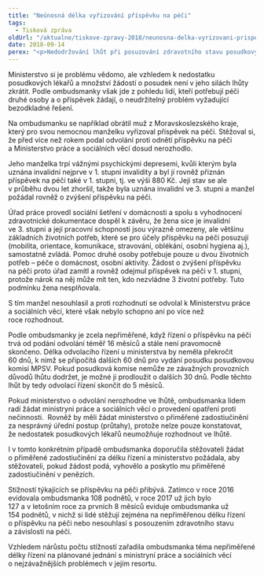 ```yaml
---
title: "Neúnosná délka vyřizování příspěvku na péči"
tags:
  - Tisková zpráva
oldUrl: "/aktualne/tiskove-zpravy-2018/neunosna-delka-vyrizovani-prispevku-na-peci"
date: 2018-09-14
perex: "<p>Nedodržování lhůt při posuzování zdravotního stavu posudkovými lékaři v řízeních o příspěvku na péči je dlouhodobý problém. Zejména u odvolání jsou lhůty výrazně překračovány a není neobvyklé, že se na výsledek odvolacího řízení čeká déle než rok. Na ombudsmanku se v této věci obrací stále víc lidí, o řešení problému chce proto jednat s ministryní práce a sociálních věcí.</p>"
---
```


<!-- imported from the old website -->

<p>Ministerstvo si je problému vědomo, ale vzhledem k nedostatku posudkových lékařů a množství žádostí o posudek není v jeho silách lhůty zkrátit. Podle ombudsmanky však jde z pohledu lidí, kteří potřebují péči druhé osoby a o příspěvek žádají, o neudržitelný problém vyžadující bezodkladné řešení.</p> <p>Na ombudsmanku se například obrátil muž z Moravskoslezského kraje, který pro svou nemocnou manželku vyřizoval příspěvek na péči. Stěžoval si, že před více než rokem podal odvolání proti odnětí příspěvku na péči a Ministerstvo práce a sociálních věcí dosud nerozhodlo.</p> <p>Jeho manželka trpí vážnými psychickými depresemi, kvůli kterým byla uznána invalidní nejprve v 1. stupni invalidity a byl jí rovněž přiznán příspěvek na péči také v 1. stupni, tj. ve výši 880 Kč. Její stav se ale v průběhu dvou let zhoršil, takže byla uznána invalidní ve 3. stupni a manžel požádal rovněž o zvýšení příspěvku na péči.</p> <p>Úřad práce provedl sociální šetření v domácnosti a spolu s vyhodnocení zdravotnické dokumentace dospěl k závěru, že žena sice je invalidní ve 3. stupni a její pracovní schopnosti jsou výrazně omezeny, ale většinu základních životních potřeb, které se pro účely příspěvku na péči posuzují (mobilita, orientace, komunikace, stravování, oblékání, osobní hygiena aj.), samostatně zvládá. Pomoc druhé osoby potřebuje pouze u dvou životních potřeb – péče o domácnost, osobní aktivity. Žádost o zvýšení příspěvku na péči proto úřad zamítl a rovněž odejmul příspěvek na péči v 1. stupni, protože nárok na něj může mít ten, kdo nezvládne 3 životní potřeby. Tuto podmínku žena nesplňovala.</p> <p>S tím manžel nesouhlasil a proti rozhodnutí se odvolal k Ministerstvu práce a sociálních věcí, které však nebylo schopno ani po více než roce rozhodnout.</p> <p>Podle ombudsmanky je zcela nepřiměřené, když řízení o příspěvku na péči trvá od podání odvolání téměř 16 měsíců a stále není pravomocně skončeno. Délka odvolacího řízení u ministerstva by neměla překročit 60 dnů, k nimž se připočítá dalších 60 dnů pro vydání posudku posudkovou komisí MPSV. Pokud posudková komise nemůže ze závažných provozních důvodů lhůtu dodržet, je možné ji prodloužit o dalších 30 dnů. Podle těchto lhůt by tedy odvolací řízení skončit do 5 měsíců.</p> <p>Pokud ministerstvo o odvolání nerozhodne ve lhůtě, ombudsmanka lidem radí žádat ministryni práce a sociálních věcí o provedení opatření proti nečinnosti.  Rovněž by měli žádat ministerstvo o přiměřené zadostiučinění za nesprávný úřední postup (průtahy), protože nelze pouze konstatovat, že nedostatek posudkových lékařů neumožňuje rozhodnout ve lhůtě.</p> <p>I v tomto konkrétním případě ombudsmanka doporučila stěžovateli žádat o přiměřené zadostiučinění za délku řízení a ministerstvo požádala, aby stěžovateli, pokud žádost podá, vyhovělo a poskytlo mu přiměřené zadostiučinění v penězích.</p> <p>Stížností týkajících se příspěvku na péči přibývá. Zatímco v roce 2016 evidovala ombudsmanka 108 podnětů, v roce 2017 už jich bylo 127 a v letošním roce za prvních 8 měsíců eviduje ombudsmanka už 154 podnětů, v nichž si lidé stěžují zejména na nepřiměřenou délku řízení o příspěvku na péči nebo nesouhlasí s posouzením zdravotního stavu a závislosti na péči.</p><p> Vzhledem nárůstu počtu stížností zařadila ombudsmanka téma nepřiměřené délky řízení na plánované jednání s ministryní práce a sociálních věcí o nejzávažnějších problémech v jejím resortu.</p>
